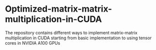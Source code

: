# Optimized-matrix-matrix-multiplication-in-CUDA
The repository contains different ways to implement matrix-matrix multiplication in CUDA starting from basic implementation to using tensor cores in NVIDIA A100 GPUs
